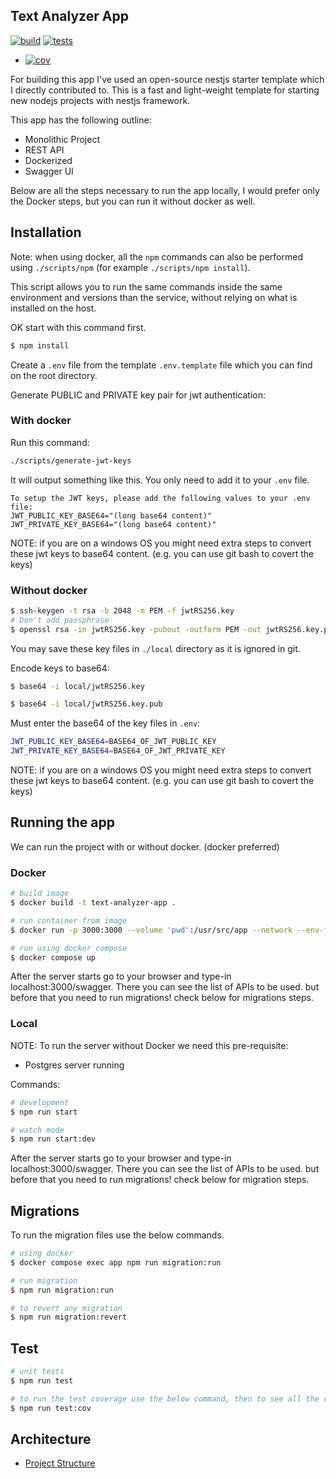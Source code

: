 ## Text Analyzer App

[![build](https://github.com/monstar-lab-oss/nestjs-starter-rest-api/actions/workflows/build-workflow.yml/badge.svg?branch=master&event=push)](https://github.com/monstar-lab-oss/nestjs-starter-rest-api/actions/workflows/build-workflow.yml)
[![tests](https://github.com/monstar-lab-oss/nestjs-starter-rest-api/actions/workflows/tests-workflow.yml/badge.svg?branch=master&event=push)](https://github.com/monstar-lab-oss/nestjs-starter-rest-api/actions/workflows/tests-workflow.yml)
+ [![cov](https://devtanvir.github.io/text-analyzer-app/badges/coverage.svg)](https://github.com/devtanvir/text-analyzer-app/actions)


For building this app I've used an open-source nestjs starter template which I directly contributed to. This is a fast and light-weight template for starting new nodejs projects with nestjs framework.

This app has the following outline:

- Monolithic Project
- REST API
- Dockerized
- Swagger UI

Below are all the steps necessary to run the app locally, I would prefer only the Docker steps, but you can run it without docker as well.

## Installation

Note: when using docker, all the `npm` commands can also be performed using `./scripts/npm` (for example `./scripts/npm install`).

This script allows you to run the same commands inside the same environment and versions than the service, without relying on what is installed on the host.

OK start with this command first.

```bash
$ npm install
```

Create a `.env` file from the template `.env.template` file which you can find on the root directory.

Generate PUBLIC and PRIVATE key pair for jwt authentication:

### With docker

Run this command:

```bash
./scripts/generate-jwt-keys
```

It will output something like this. You only need to add it to your `.env` file.

```
To setup the JWT keys, please add the following values to your .env file:
JWT_PUBLIC_KEY_BASE64="(long base64 content)"
JWT_PRIVATE_KEY_BASE64="(long base64 content)"
```

NOTE: if you are on a windows OS you might need extra steps to convert these jwt keys to base64 content. (e.g. you can use git bash to covert the keys)

### Without docker

```bash
$ ssh-keygen -t rsa -b 2048 -m PEM -f jwtRS256.key
# Don't add passphrase
$ openssl rsa -in jwtRS256.key -pubout -outform PEM -out jwtRS256.key.pub
```

You may save these key files in `./local` directory as it is ignored in git.

Encode keys to base64:

```bash
$ base64 -i local/jwtRS256.key

$ base64 -i local/jwtRS256.key.pub
```

Must enter the base64 of the key files in `.env`:

```bash
JWT_PUBLIC_KEY_BASE64=BASE64_OF_JWT_PUBLIC_KEY
JWT_PRIVATE_KEY_BASE64=BASE64_OF_JWT_PRIVATE_KEY
```
NOTE: if you are on a windows OS you might need extra steps to convert these jwt keys to base64 content. (e.g. you can use git bash to covert the keys)

## Running the app

We can run the project with or without docker. (docker preferred)


### Docker

```bash
# build image
$ docker build -t text-analyzer-app .

# run container from image
$ docker run -p 3000:3000 --volume 'pwd':/usr/src/app --network --env-file .env text-analyzer-app

# run using docker compose
$ docker compose up
```

After the server starts go to your browser and type-in localhost:3000/swagger. There you can see the list of APIs to be used. but before that you need to run migrations! check below for migrations steps.


### Local

NOTE: To run the server without Docker we need this pre-requisite:

- Postgres server running

Commands:

```bash
# development
$ npm run start

# watch mode
$ npm run start:dev

```

After the server starts go to your browser and type-in localhost:3000/swagger. There you can see the list of APIs to be used. but before that you need to run migrations! check below for migration steps.


## Migrations

To run the migration files use the below commands.

```bash
# using docker
$ docker compose exec app npm run migration:run

# run migration
$ npm run migration:run

# to revert any migration
$ npm run migration:revert
```

## Test

```bash
# unit tests
$ npm run test

# to run the test coverage use the below command, then to see all the coverage open the html file from root-directory/coverage/lcov-report/index.tml or you can check your console as well.
$ npm run test:cov
```



## Architecture

- [Project Structure](./docs/project-structure.md)
